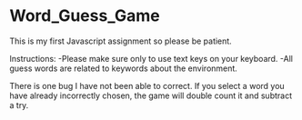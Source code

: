 # Word_Guess_Game

This is my first Javascript assignment so please be patient.

Instructions:
-Please make sure only to use text keys on your keyboard.
-All guess words are related to keywords about the environment.

There is one bug I have not been able to correct. If you select a word you have already incorrectly chosen, the game will double count it and subtract a try.